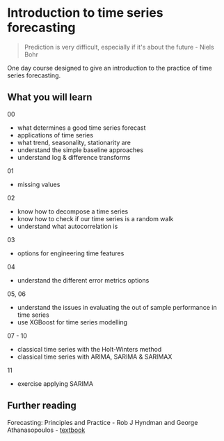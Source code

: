 # Introduction to time series forecasting

> Prediction is very difficult, especially if it's about the future - Niels Bohr

One day course designed to give an introduction to the practice of time series forecasting.

## What you will learn

00

- what determines a good time series forecast
- applications of time series
- what trend, seasonality, stationarity are
- understand the simple baseline approaches 
- understand log & difference transforms

01

- missing values

02

- know how to decompose a time series
- know how to check if our time series is a random walk
- understand what autocorrelation is

03

- options for engineering time features

04

- understand the different error metrics options

05, 06

- understand the issues in evaluating the out of sample performance in time series
- use XGBoost for time series modelling

07 - 10

- classical time series with the Holt-Winters method
- classical time series with ARIMA, SARIMA & SARIMAX

11

- exercise applying SARIMA

## Further reading

Forecasting: Principles and Practice - Rob J Hyndman and George Athanasopoulos - [textbook](https://otexts.com/fpp2/)
